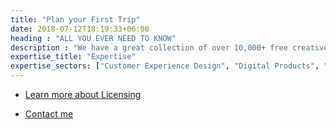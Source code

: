 ```yaml
---
title: "Plan your First Trip"
date: 2018-07-12T18:19:33+06:00
heading : "ALL YOU EVER NEED TO KNOW"
description : "We have a great collection of over 10,000+ free creative commons (CC BY-NC 4.0 Attribution-NonCommercial) travel photos from all over the world anyone can use. If you are looking for higher definition versions of these photos, contact me."
expertise_title: "Expertise"
expertise_sectors: ["Customer Experience Design", "Digital Products", "Development", "Campaign & Content", "Employer Branding", "Animation & Motion Graphics", "Packaging & Product Design", "Retail & Spacial", "Print & Editorial Design", "Concept/Text", "Information Design"]
---
```

- [Learn more about Licensing](licensing)

- [Contact me](../contact)